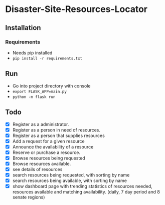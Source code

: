 # Disaster-Site-Resources-Locator
## Installation
### Requirements
- Needs pip installed
- `pip install -r requirements.txt`
## Run
- Go into project directory with console
- `export FLASK_APP=main.py`
- `python -m flask run`
## Todo
- [x] Register as a administrator.
- [x] Register as a person in need of resources.
- [x] Register as a person that supplies resources
- [x] Add a request for a given resource
- [x] Announce the availability of a resource
- [x] Reserve or purchase a resource.
- [x] Browse resources being requested
- [x] Browse resources available.
- [x] see details of resources
- [x] search resources being requested, with sorting by name
- [x] search resources being available, with sorting by name
- [x] show dashboard page with trending statistics of resources needed, resources available and matching availability. (daily, 7 day period and 8 senate regions)
